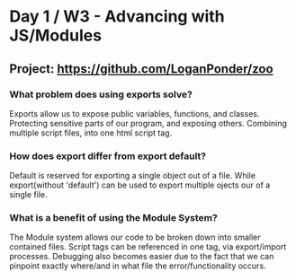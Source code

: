 # Day 1 / W3 - Advancing with JS/Modules

## Project: https://github.com/LoganPonder/zoo

### What problem does using exports solve?
Exports allow us to expose public variables, functions, and classes. Protecting sensitive parts of our program, and exposing others. Combining multiple script files, into one html script tag.

### How does export differ from export default?
Default is reserved for exporting a single object out of a file. While export(without 'default') can be used to export multiple ojects our of a single file.

### What is a benefit of using the Module System?
The Module system allows our code to be  broken down into smaller contained files. Script tags can be referenced in one tag, via export/import processes. Debugging also becomes easier due to the fact that we can pinpoint exactly where/and in what file the error/functionality occurs.